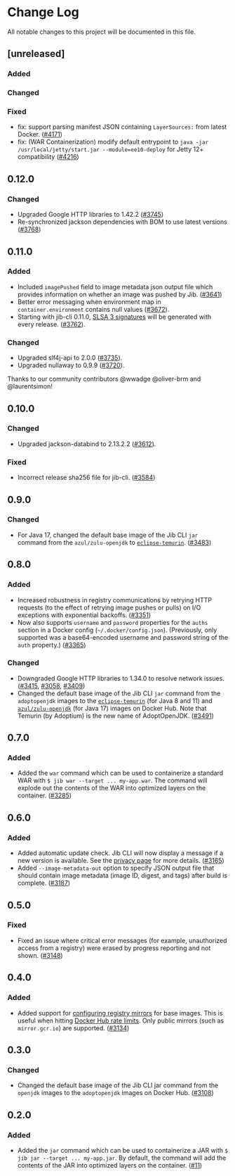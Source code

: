 # Change Log
All notable changes to this project will be documented in this file.

## [unreleased]

### Added

### Changed

### Fixed
- fix: support parsing manifest JSON containing `LayerSources:` from latest Docker. ([#4171](https://github.com/GoogleContainerTools/jib/pull/4171))
- fix: (WAR Containerization) modify default entrypoint to `java -jar /usr/local/jetty/start.jar --module=ee10-deploy` for Jetty 12+ compatibility ([#4216](https://github.com/GoogleContainerTools/jib/pull/4216))

## 0.12.0

### Changed
- Upgraded Google HTTP libraries to 1.42.2 ([#3745](https://github.com/GoogleContainerTools/jib/pull/3745))
- Re-synchronized jackson dependencies with BOM to use latest versions ([#3768](https://github.com/GoogleContainerTools/jib/pull/3768))

## 0.11.0

### Added
- Included `imagePushed` field to image metadata json output file which provides information on whether an image was pushed by Jib. ([#3641](https://github.com/GoogleContainerTools/jib/pull/3641))
- Better error messaging when environment map in `container.environment` contains null values ([#3672](https://github.com/GoogleContainerTools/jib/pull/3672)).
- Starting with jib-cli 0.11.0, [SLSA 3 signatures](https://slsa.dev/) will be generated with every release. ([#3762](https://github.com/GoogleContainerTools/jib/pull/3726)).

### Changed
- Upgraded slf4j-api to 2.0.0 ([#3735](https://github.com/GoogleContainerTools/jib/pull/3735)).
- Upgraded nullaway to 0.9.9 ([#3720](https://github.com/GoogleContainerTools/jib/pull/3720)).

Thanks to our community contributors @wwadge @oliver-brm and @laurentsimon!

## 0.10.0

### Changed
- Upgraded jackson-databind to 2.13.2.2 ([#3612](https://github.com/GoogleContainerTools/jib/issues/3612)).

### Fixed

- Incorrect release sha256 file for jib-cli. ([#3584](https://github.com/GoogleContainerTools/jib/issues/3584))

## 0.9.0

### Changed

- For Java 17, changed the default base image of the Jib CLI `jar` command from the `azul/zulu-openjdk` to [`eclipse-temurin`](https://hub.docker.com/_/eclipse-temurin). ([#3483](https://github.com/GoogleContainerTools/jib/issues/3483))

## 0.8.0

### Added

- Increased robustness in registry communications by retrying HTTP requests (to the effect of retrying image pushes or pulls) on I/O exceptions with exponential backoffs. ([#3351](https://github.com/GoogleContainerTools/jib/pull/3351))
- Now also supports `username` and `password` properties for the `auths` section in a Docker config (`~/.docker/config.json`). (Previously, only supported was a base64-encoded username and password string of the `auth` property.) ([#3365](https://github.com/GoogleContainerTools/jib/pull/3365))

### Changed

- Downgraded Google HTTP libraries to 1.34.0 to resolve network issues. ([#3415](https://github.com/GoogleContainerTools/jib/pull/3415), [#3058](https://github.com/GoogleContainerTools/jib/issues/3058), [#3409](https://github.com/GoogleContainerTools/jib/issues/3409))
- Changed the default base image of the Jib CLI `jar` command from the `adoptopenjdk` images to the [`eclipse-temurin`](https://hub.docker.com/_/eclipse-temurin) (for Java 8 and 11) and [`azul/zulu-openjdk`](https://hub.docker.com/r/azul/zulu-openjdk) (for Java 17) images on Docker Hub. Note that Temurin (by Adoptium) is the new name of AdoptOpenJDK. ([#3491](https://github.com/GoogleContainerTools/jib/pull/3491))

## 0.7.0

### Added

- Added the `war` command which can be used to containerize a standard WAR with `$ jib war --target ... my-app.war`. The command will explode out the contents of the WAR into optimized layers on the container. ([#3285](https://github.com/GoogleContainerTools/jib/pull/3285))

## 0.6.0

### Added

- Added automatic update check. Jib CLI will now display a message if a new version is available. See the [privacy page](https://github.com/GoogleContainerTools/jib/blob/master/docs/privacy.md) for more details. ([#3165](https://github.com/GoogleContainerTools/jib/pull/3165))
- Added `--image-metadata-out` option to specify JSON output file that should contain image metadata (image ID, digest, and tags) after build is complete. ([#3187](https://github.com/GoogleContainerTools/jib/pull/3187))

## 0.5.0

### Fixed

- Fixed an issue where critical error messages (for example, unauthorized access from a registry) were erased by progress reporting and not shown. ([#3148](https://github.com/GoogleContainerTools/jib/issues/3148))

## 0.4.0

### Added

- Added support for [configuring registry mirrors](https://github.com/GoogleContainerTools/jib/blob/master/docs/faq.md#i-am-hitting-docker-hub-rate-limits-how-can-i-configure-registry-mirrors) for base images. This is useful when hitting [Docker Hub rate limits](https://www.docker.com/increase-rate-limits). Only public mirrors (such as `mirror.gcr.io`) are supported. ([#3134](https://github.com/GoogleContainerTools/jib/pull/3134))

## 0.3.0

### Changed

- Changed the default base image of the Jib CLI jar command from the `openjdk` images to the `adoptopenjdk` images on Docker Hub. ([#3108](https://github.com/GoogleContainerTools/jib/pull/3108))

## 0.2.0

### Added

- Added the `jar` command which can be used to containerize a JAR with `$ jib jar --target ... my-app.jar`. By default, the command will add the contents of the JAR into optimized layers on the container. ([#11](https://github.com/GoogleContainerTools/jib/projects/11))
